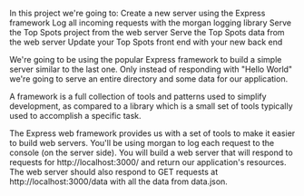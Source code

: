 In this project we're going to:
  Create a new server using the Express framework
  Log all incoming requests with the morgan logging library
  Serve the Top Spots project from the web server
  Serve the Top Spots data from the web server
  Update your Top Spots front end with your new back end
  
We're going to be using the popular Express framework to build a simple server similar to the last one. Only instead of responding with "Hello World" we're going to serve an entire directory and some data for our application.

A framework is a full collection of tools and patterns used to simplify development, as compared to a library which is a small set of tools typically used to accomplish a specific task.

The Express web framework provides us with a set of tools to make it easier to build web servers.
You'll be using morgan to log each request to the console (on the server side).
You will build a web server that will respond to requests for http://localhost:3000/ and return our application's resources.
The web server should also respond to GET requests at http://localhost:3000/data with all the data from data.json.
